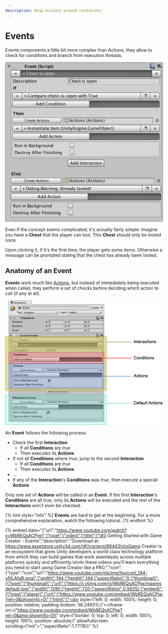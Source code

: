 ```yaml
---
description: Wrap Actions around conditions
---
```


# Events

Events components a little bit more complex than Actions; they allow to check for conditions and branch from execution threads.

![\(Example of an Event that checks if a chest is open or not\)](../../.gitbook/assets/events.jpg)

Even if the concept seems complicated, it's actually fairly simple: Imagine you have a **Chest** that the player can loot. This **Chest** should only be looted once.

Upon clicking it, if it's the first time, the player gets some items. Otherwise a message can be prompted stating that the chest has already been looted.

## Anatomy of an Event

**Events** work much like [Actions](actions.md), but instead of immediately being executed when called, they perform a set of _checks_ before deciding which action to call \(if any at all\).

![\(Event anatomy: Interactions contain pairs of Conditions - Actions\)](../../.gitbook/assets/event-anatomy.jpg)

An **Event** follows the following process:

* Check the first **Interaction**
  * If all **Conditions** are _true_
  * Then executes its **Actions**
* If not all **Conditions** where _true_, jump to the second **Interaction**
  * If all **Conditions** are _true_
  * Then executes its **Actions**
* ...
* If any of the **Interaction**'s **Conditions** was _true_, then execute a special **Actions**

Only one set of **Actions** will be called in an **Event**. If the first **Interaction**'s **Conditions** are all true, only its **Actions** will be executed and the rest of the **Interactions** won't even be checked.

{% hint style="info" %}
**Events** are hard to get at the beginning. For a more comprehensive explanation, watch the following tutorial.
{% endhint %}

{% embed data="{\"url\":\"https://www.youtube.com/watch?v=WbREQsACPjw\",\"type\":\"video\",\"title\":\"\#3 Getting Started with Game Creator - Events\",\"description\":\"Download at: https://www.assetstore.unity3d.com/\#!/content/89443\n\nGame Creator is an ecosystem that gives Unity developers a world class technology platform from which they can build games that work seamlessly across multiple platforms quickly and efficiently.\n\nIn these videos you\'ll learn everything you need to start using Game Creator like a PRO.\",\"icon\":{\"type\":\"icon\",\"url\":\"https://www.youtube.com/yts/img/favicon\_144-vfliLAfaB.png\",\"width\":144,\"height\":144,\"aspectRatio\":1},\"thumbnail\":{\"type\":\"thumbnail\",\"url\":\"https://i.ytimg.com/vi/WbREQsACPjw/maxresdefault.jpg\",\"width\":1280,\"height\":720,\"aspectRatio\":0.5625},\"embed\":{\"type\":\"player\",\"url\":\"https://www.youtube.com/embed/WbREQsACPjw?rel=0&showinfo=0\",\"html\":\"<div style=\\"left: 0; width: 100%; height: 0; position: relative; padding-bottom: 56.2493%;\\"><iframe src=\\"https://www.youtube.com/embed/WbREQsACPjw?rel=0&amp;showinfo=0\\" style=\\"border: 0; top: 0; left: 0; width: 100%; height: 100%; position: absolute;\\" allowfullscreen scrolling=\\"no\\"></iframe></div>\",\"aspectRatio\":1.7778}}" %}



